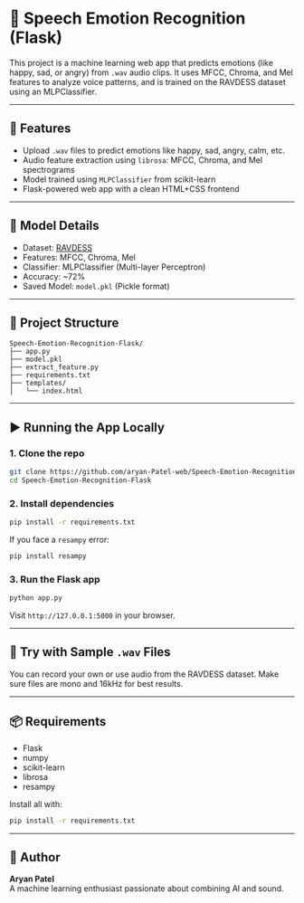 # 🎤 Speech Emotion Recognition (Flask)

This project is a machine learning web app that predicts emotions (like happy, sad, or angry) from `.wav` audio clips. It uses MFCC, Chroma, and Mel features to analyze voice patterns, and is trained on the RAVDESS dataset using an MLPClassifier.

---

## 🚀 Features

- Upload `.wav` files to predict emotions like happy, sad, angry, calm, etc.
- Audio feature extraction using `librosa`: MFCC, Chroma, and Mel spectrograms
- Model trained using `MLPClassifier` from scikit-learn
- Flask-powered web app with a clean HTML+CSS frontend

---

## 🧠 Model Details

- Dataset: [RAVDESS](https://www.kaggle.com/datasets/uwrfkaggler/ravdess-emotional-speech-audio)
- Features: MFCC, Chroma, Mel
- Classifier: MLPClassifier (Multi-layer Perceptron)
- Accuracy: ~72%
- Saved Model: `model.pkl` (Pickle format)

---

## 📁 Project Structure

```
Speech-Emotion-Recognition-Flask/
├── app.py
├── model.pkl
├── extract_feature.py
├── requirements.txt
├── templates/
│   └── index.html
```

---

## ▶️ Running the App Locally

### 1. Clone the repo

```bash
git clone https://github.com/aryan-Patel-web/Speech-Emotion-Recognition-Flask.git
cd Speech-Emotion-Recognition-Flask
```

### 2. Install dependencies

```bash
pip install -r requirements.txt
```

If you face a `resampy` error:
```bash
pip install resampy
```

### 3. Run the Flask app

```bash
python app.py
```

Visit `http://127.0.0.1:5000` in your browser.

---

## 🧪 Try with Sample `.wav` Files

You can record your own or use audio from the RAVDESS dataset. Make sure files are mono and 16kHz for best results.

---

## 📦 Requirements

- Flask  
- numpy  
- scikit-learn  
- librosa  
- resampy  

Install all with:

```bash
pip install -r requirements.txt
```

---

## 👤 Author

**Aryan Patel**  
A machine learning enthusiast passionate about combining AI and sound.


